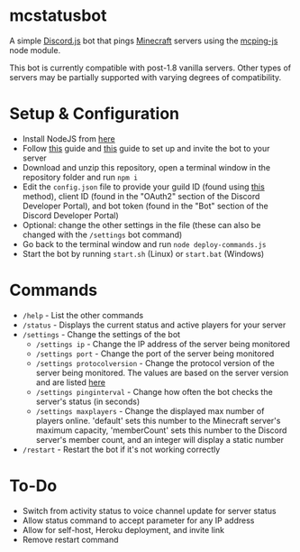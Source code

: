 # mcstatusbot
A simple [Discord.js](https://www.npmjs.com/package/discord.js) bot that pings [Minecraft](https://minecraft.gamepedia.com) servers using the [mcping-js](https://www.npmjs.com/package/mcping-js) node module.

This bot is currently compatible with post-1.8 vanilla servers. Other types of servers may be partially supported with varying degrees of compatibility.

# Setup & Configuration
- Install NodeJS from [here](https://nodejs.org/en/download/)
- Follow [this](https://discordjs.guide/preparations/setting-up-a-bot-application.html) guide and [this](https://discordjs.guide/preparations/adding-your-bot-to-servers.html) guide to set up and invite the bot to your server
- Download and unzip this repository, open a terminal window in the repository folder and run `npm i`
- Edit the `config.json` file to provide your guild ID (found using [this](https://support.discord.com/hc/en-us/articles/206346498-Where-can-I-find-my-User-Server-Message-ID-) method), client ID (found in the "OAuth2" section of the Discord Developer Portal), and bot token (found in the "Bot" section of the Discord Developer Portal)
- Optional: change the other settings in the file (these can also be changed with the `/settings` bot command)
- Go back to the terminal window and run `node deploy-commands.js`
- Start the bot by running `start.sh` (Linux) or `start.bat` (Windows)

# Commands
- `/help` - List the other commands
- `/status` - Displays the current status and active players for your server
- `/settings` - Change the settings of the bot
    - `/settings ip` - Change the IP address of the server being monitored
    - `/settings port` - Change the port of the server being monitored
    - `/settings protocolversion` - Change the protocol version of the server being monitored. The values are based on the server version and are listed [here](https://wiki.vg/Protocol_version_numbers)
    - `/settings pinginterval` - Change how often the bot checks the server's status (in seconds)
    - `/settings maxplayers` - Change the displayed max number of players online. 'default' sets this number to the Minecraft server's maximum capacity, 'memberCount' sets this number to the Discord server's member count, and an integer will display a static number
- `/restart` - Restart the bot if it's not working correctly

# To-Do
- Switch from activity status to voice channel update for server status
- Allow status command to accept parameter for any IP address
- Allow for self-host, Heroku deployment, and invite link
- Remove restart command